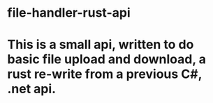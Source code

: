 # file-handler-rust-api
# This is a small api, written to do basic file upload and download, a rust re-write from a previous C#, .net api.
